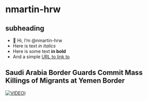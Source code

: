 # nmartin-hrw #
## subheading ##

- 👋 Hi, I’m @nmartin-hrw
- Here is text *in italics*
- Here is some text **in bold**
- And a simple [URL to link to](https://hrw.org)

## Saudi Arabia Border Guards Commit Mass Killings of Migrants at Yemen Border ##
[![VIDEO](https://images.squarespace-cdn.com/content/v1/586eb0d0e4fcb54364411723/e396c072-f5e9-4553-b8b6-931e146b9d69/saudi-yemen-img.png?format=1000w)](https://youtu.be/f90vwqCYU1c))




<!---
nmartin-hrw/nmartin-hrw is a ✨ special ✨ repository because its `README.md` (this file) appears on your GitHub profile.
You can click the Preview link to take a look at your changes.
--->
